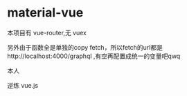 # material-vue

本项目有 vue-router,无 vuex

另外由于函数全是单独的copy fetch，所以fetch的url都是 http://localhost:4000/graphql ,有空再配置成统一的变量吧qwq

本人

逆练 vue.js
